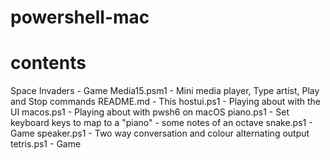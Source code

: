 # powershell-mac
# contents
Space Invaders - Game
Media15.psm1 - Mini media player, Type artist, Play and Stop commands
README.md - This
hostui.ps1 - Playing about with the UI
macos.ps1 - Playing about with pwsh6 on macOS
piano.ps1 - Set keyboard keys to map to a "piano" - some notes of an octave
snake.ps1 - Game
speaker.ps1 - Two way conversation and colour alternating output
tetris.ps1 - Game
